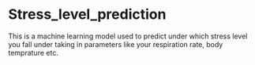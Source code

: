 # Stress_level_prediction
This is a machine learning model used to predict under which stress level you fall under taking in parameters like your respiration rate, body temprature etc.
